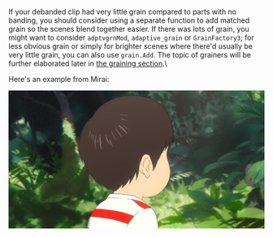 If your debanded clip had very little grain compared to parts with no
banding, you should consider using a separate function to add matched
grain so the scenes blend together easier. If there was lots of grain,
you might want to consider `adptvgrnMod`, `adaptive_grain` or
`GrainFactory3`; for less obvious grain or simply for brighter scenes
where there'd usually be very little grain, you can also use 
`grain.Add`. The topic of grainers will be further elaborated later in
[the graining section](graining).\

Here's an example from Mirai:

<p align="center">
<img src='Pictures/banding_graining_before.png' onmouseover="this.src='Pictures/banding_graining_after.png';" onmouseout="this.src='Pictures/banding_graining_before.png';"/>
</p>

